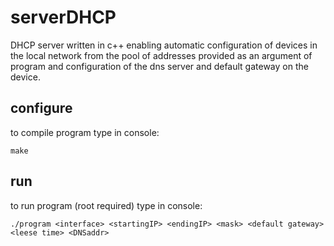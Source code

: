 # serverDHCP

DHCP server written in c++ enabling automatic configuration of devices in the local network 
from the pool of addresses provided as an argument of program and configuration of 
the dns server and default gateway on the device.

## configure
to compile program type in console: 
```
make
```

## run
to run program (root required) type in console: 
```
./program <interface> <startingIP> <endingIP> <mask> <default gateway> <leese time> <DNSaddr>
```
